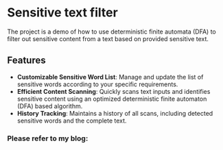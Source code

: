 # Sensitive text filter

The project is a demo of how to use deterministic finite automata (DFA) to filter out sensitive content from a text based on provided sensitive text.


## Features

- **Customizable Sensitive Word List**: Manage and update the list of sensitive words according to your specific requirements.
- **Efficient Content Scanning**: Quickly scans text inputs and identifies sensitive content using an optimized deterministic finite automaton (DFA) based algorithm.
- **History Tracking**: Maintains a history of all scans, including detected sensitive words and the complete text.

### Please refer to my blog: 